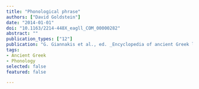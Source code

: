 ```yaml
---
title: "Phonological phrase"
authors: ["David Goldstein"]
date: "2014-01-01"
doi: "10.1163/2214-448X_eagll_COM_00000282"
abstract: ""
publication_types: ["12"]
publication: "G. Giannakis et al., ed. _Encyclopedia of ancient Greek language and linguistics_, vol. 3:87–89. Leiden: Brill"
tags:
- Ancient Greek
- Phonology
selected: false
featured: false

---
```

